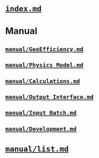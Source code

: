 
<a id='[index.md](@ref)-1'></a>

# [`index.md`](@ref)


<a id='Manual-1'></a>

# Manual


<a id='[manual/GeoEfficiency.md](@ref)-1'></a>

## [`manual/GeoEfficiency.md`](@ref)


<a id='[manual/Physics_Model.md](@ref)-1'></a>

## [`manual/Physics_Model.md`](@ref)


<a id='[manual/Calculations.md](@ref)-1'></a>

## [`manual/Calculations.md`](@ref)


<a id='[manual/Output_Interface.md](@ref)-1'></a>

## [`manual/Output_Interface.md`](@ref)


<a id='[manual/Input_Batch.md](@ref)-1'></a>

## [`manual/Input_Batch.md`](@ref)


<a id='[manual/Development.md](@ref)-1'></a>

## [`manual/Development.md`](@ref)


<a id='[manual/list.md](@ref)-1'></a>

# [`manual/list.md`](@ref)

